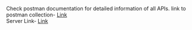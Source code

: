 Check postman documentation for detailed information of all APIs. link to postman collection- [Link](https://www.postman.com/cryosat-observer-6110787/workspace/public/collection/19750913-0cdd16fb-721d-49a0-9d8a-bf91624186c1) <br/>
Server Link- [Link](https://ecommerce-iw.herokuapp.com/)
